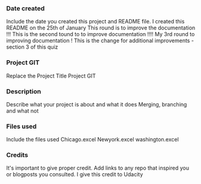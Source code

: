 ### Date created
Include the date you created this project and README file.
I created this README on the 25th of January
This round is to improve the documentation !!!
This is the second tound to to improve documentation !!!!
My 3rd round to improving documentation ! 
This is the change for additional improvements - section 3 of this quiz
### Project GIT
Replace the Project Title
Project GIT

### Description
Describe what your project is about and what it does
Merging, branching and what not 

### Files used
Include the files used
Chicago.excel
Newyork.excel
washington.excel

### Credits
It's important to give proper credit. Add links to any repo that inspired you or blogposts you consulted.
I give this credit to Udacity

